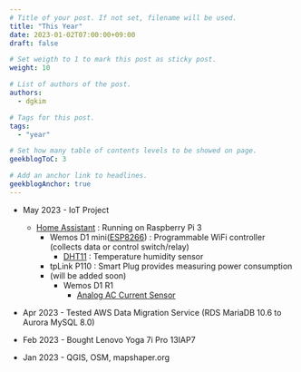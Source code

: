 ```yaml
---
# Title of your post. If not set, filename will be used.
title: "This Year"
date: 2023-01-02T07:00:00+09:00
draft: false

# Set weigth to 1 to mark this post as sticky post.
weight: 10

# List of authors of the post.
authors:
  - dgkim

# Tags for this post.
tags:
  - "year"

# Set how many table of contents levels to be showed on page.
geekblogToC: 3

# Add an anchor link to headlines.
geekblogAnchor: true
---
```


  - May 2023 - IoT Project
    - [Home Assistant](https://www.home-assistant.io/) : Running on Raspberry Pi 3
      - Wemos D1 mini([ESP8266](https://en.wikipedia.org/wiki/ESP8266)) : Programmable WiFi controller (collects data or control switch/relay)
        - [DHT11](https://www.google.com/search?q=DHT11) : Temperature humidity sensor
      - tpLink P110 : Smart Plug provides measuring power consumption
      - (will be added soon)
        - Wemos D1 R1
          - [Analog AC Current Sensor](https://wiki.dfrobot.com/Gravity_Analog_AC_Current_Sensor__SKU_SEN0211_)

  - Apr 2023 - Tested AWS Data Migration Service (RDS MariaDB 10.6 to Aurora MySQL 8.0)

  - Feb 2023 - Bought Lenovo Yoga 7i Pro 13IAP7

  - Jan 2023 - QGIS, OSM, mapshaper.org
